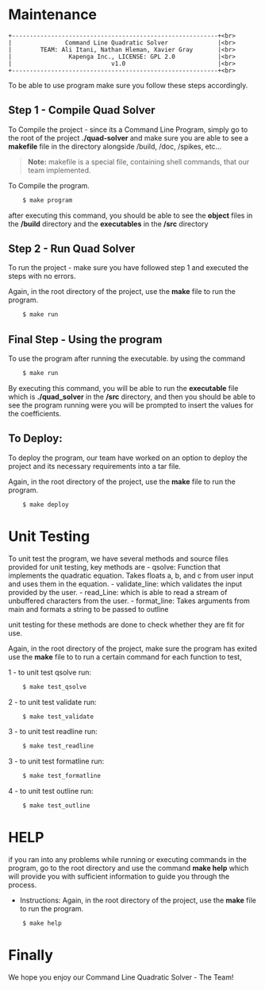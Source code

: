# Maintenance

><p>
    +----------------------------------------------------------+<br>
    |               Command Line Quadratic Solver              |<br>
    |        TEAM: Ali Itani, Nathan Hleman, Xavier Gray       |<br>
    |                Kapenga Inc., LICENSE: GPL 2.0            |<br>
    |                            v1.0                          |<br>
    +----------------------------------------------------------+<br>
</p>

To be able to use program make sure you follow these steps accordingly.


## Step 1 - Compile Quad Solver

To Compile the project - since its a Command Line Program, simply go to the root of the project **./quad-solver** and make sure you are able to see a **makefile** file in the directory alongside /build, /doc, /spikes, etc...

>**Note:** makefile is a special file, containing shell commands, that our team implemented.

To Compile the program. 
```sh
    $ make program
```

after executing this command, you should be able to see the **object** files in the **/build** directory and the **executables** in the **/src** directory

## Step 2 - Run Quad Solver

To run the project - make sure you have followed step 1 and executed the steps with no errors. 

Again, in the root directory of the project, use the **make** file to run the program.

```sh
    $ make run
```

## Final Step - Using the program

To use the program after running the executable. 
by using the command

```sh
    $ make run
```
By executing this command, you will be able to run the **executable** file which is **./quad_solver** in the **/src** directory, and then you should be able to see the program running were you will be prompted to insert the values for the coefficients.


## To Deploy:
To deploy the program, our team have worked on an option to deploy the project and its necessary requirements into a tar file.

Again, in the root directory of the project, use the **make** file to run the program.

```sh
    $ make deploy
```

# Unit Testing
To unit test the program, we have several methods and source files provided for unit testing, key methods are 
    - qsolve: Function that implements the quadratic equation. Takes floats a, b, and c from user input and uses them in the equation.
    - validate_line: which validates the input provided by the user.
    - read_Line: which is able to read a stream of unbuffered characters from the user.
    - format_line: Takes arguments from main and formats a string to be passed to outline

unit testing for these methods are done to check whether they are fit for use.

Again, in the root directory of the project, make sure the program has exited use the **make** file to to run a certain command for each function to test, 

1 - to unit test qsolve run:
```sh
    $ make test_qsolve
```
2 - to unit test validate run:
```sh
    $ make test_validate
```
3 - to unit test readline run:
```sh
    $ make test_readline
```
3 - to unit test formatline run:
```sh
    $ make test_formatline
```
4 - to unit test outline run:
```sh
    $ make test_outline
```

# HELP

if you ran into any problems while running or executing commands in the program, 
go to the root directory and use the command **make help** which will provide you with sufficient information to guide you through the process.
- Instructions:
Again, in the root directory of the project, use the **make** file to run the program.
```sh
    $ make help
```


# Finally
We hope you enjoy our Command Line Quadratic Solver - The Team!
